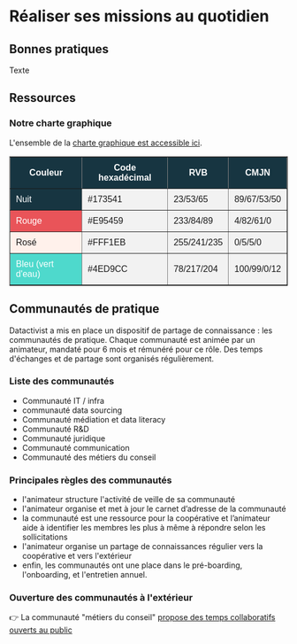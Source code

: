 <head>
<link rel="stylesheet" href="_static/style.css">
</head>

# Réaliser ses missions au quotidien

## Bonnes pratiques

Texte

## Ressources

### Notre charte graphique

<div class="myhint">
L'ensemble de la <a href="docs/source/public/Charte_graphique_datactivist.pdf">charte graphique est accessible ici</a>.
</div>

<table border="1" style="background-color: #f2f2f2; border-collapse: collapse; font-family: Arial, sans-serif;">
  <thead>
    <tr>
      <th style="background-color: #173541; color: #ffffff; padding: 10px;">Couleur</th>
      <th style="background-color: #173541; color: #ffffff; padding: 10px;">Code hexadécimal</th>
      <th style="background-color: #173541; color: #ffffff; padding: 10px;">RVB</th>
      <th style="background-color: #173541; color: #ffffff; padding: 10px;">CMJN</th>
    </tr>
  </thead>
  <tbody>
    <tr>
      <td style="background-color: #173541; color: #ffffff; padding: 10px;">Nuit</td>
      <td style="background-color: #f2f2f2; padding: 10px;">#173541</td>
      <td style="background-color: #f2f2f2; padding: 10px;">23/53/65</td>
      <td style="background-color: #f2f2f2; padding: 10px;">89/67/53/50</td>
    </tr>
    <tr>
      <td style="background-color: #E95459; color: #ffffff; padding: 10px;">Rouge</td>
      <td style="background-color: #f2f2f2; padding: 10px;">#E95459</td>
      <td style="background-color: #f2f2f2; padding: 10px;">233/84/89</td>
      <td style="background-color: #f2f2f2; padding: 10px;">4/82/61/0</td>
    </tr>
    <tr>
      <td style="background-color: #FFF1EB; padding: 10px;">Rosé</td>
      <td style="background-color: #f2f2f2; padding: 10px;">#FFF1EB</td>
      <td style="background-color: #f2f2f2; padding: 10px;">255/241/235</td>
      <td style="background-color: #f2f2f2; padding: 10px;">0/5/5/0</td>
    </tr>
    <tr>
      <td style="background-color: #4ED9CC; color: #ffffff; padding: 10px;">Bleu (vert d'eau)</td>
      <td style="background-color: #f2f2f2; padding: 10px;">#4ED9CC</td>
      <td style="background-color: #f2f2f2; padding: 10px;">78/217/204</td>
      <td style="background-color: #f2f2f2; padding: 10px;">100/99/0/12</td>
    </tr>
  </tbody>
</table>

</table>

## Communautés de pratique

Datactivist a mis en place un dispositif de partage de connaissance : les communautés de pratique.
Chaque communauté est animée par un animateur, mandaté pour 6 mois et rémunéré pour ce rôle. Des temps d'échanges et de partage sont organisés régulièrement.

### Liste des communautés

- Communauté IT / infra
- communauté data sourcing
- Communauté médiation et data literacy
- Communauté R&D
- Communauté juridique
- Communauté communication
- Communauté des métiers du conseil

### Principales règles des communautés 

- l'animateur structure l'activité de veille de sa communauté
- l'animateur organise et met à jour le carnet d’adresse de la communauté
- la communauté est une ressource pour la coopérative et l’animateur aide à identifier les membres les plus à même à répondre selon les sollicitations
- l'animateur organise un partage de connaissances régulier vers la coopérative et vers l'extérieur
- enfin, les communautés ont une place dans le pré-boarding, l'onboarding, et l'entretien annuel.

### Ouverture des communautés à l'extérieur

👉 La communauté "métiers du conseil" [propose des temps collaboratifs ouverts au public](https://odoo.datactivist.coop/blog/datactivist-1/devenons-ensemble-de-meilleurs-consultants-2)
